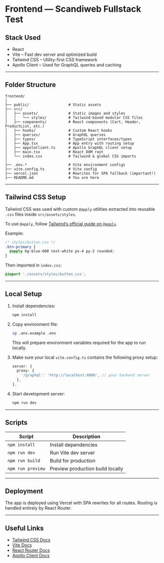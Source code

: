 # Frontend — Scandiweb Fullstack Test

## Stack Used

- React
- Vite – Fast dev server and optimized build
- Tailwind CSS – Utility-first CSS framework
- Apollo Client – Used for GraphQL queries and caching

---

## Folder Structure

```
frontend/
│
├── public/                  # Static assets
├── src/
│   ├── assets/              # Static images and styles
│   │   └── styles/          # Tailwind-based modular CSS files
│   ├── components/          # React components (Cart, Header, ProductList, etc.)
│   ├── hooks/               # Custom React hooks
│   ├── queries/             # GraphQL queries
│   ├── types/               # TypeScript interfaces/types
│   ├── App.tsx              # App entry with routing setup
│   ├── appoloClient.ts      # Apollo GraphQL client setup
│   ├── main.tsx             # React DOM root
│   └── index.css            # Tailwind & global CSS imports
│
├── .env.*                   # Vite environment configs
├── vite.config.ts           # Vite config
├── vercel.json              # Rewrites for SPA fallback (important!)
├── README.md                # You are here
```

---

## Tailwind CSS Setup

Tailwind CSS was used with custom `@apply` utilities extracted into reusable `.css` files inside `src/assets/styles`.

To use `@apply`, follow [Tailwind’s official guide on `@apply`](https://tailwindcss.com/docs/reusing-styles#extracting-classes-with-apply).

Example:
```css
/* styles/button.css */
.btn-primary {
  @apply bg-blue-600 text-white px-4 py-2 rounded;
}
```

Then imported in `index.css`:
```css
@import './assets/styles/button.css';
```

---

## Local Setup

1. Install dependencies:
   ```bash
   npm install
   ```

2. Copy environment file:
   ```bash
   cp .env.example .env
   ```
   This will prepare environment variables required for the app to run locally.

3. Make sure your local `vite.config.ts` contains the following proxy setup:
   ```ts
   server: {
     proxy: {
       '/graphql': 'http://localhost:8000', // your backend server
     },
   },
   ```

4. Start development server:
   ```bash
   npm run dev
   ```

---

## Scripts

| Script | Description |
|--------|-------------|
| `npm install` | Install dependencies |
| `npm run dev` | Run Vite dev server |
| `npm run build` | Build for production |
| `npm run preview` | Preview production build locally |

---

## Deployment

The app is deployed using Vercel with SPA rewrites for all routes. Routing is handled entirely by React Router.

---

## Useful Links

- [Tailwind CSS Docs](https://tailwindcss.com/)
- [Vite Docs](https://vitejs.dev/)
- [React Router Docs](https://reactrouter.com/en/main)
- [Apollo Client Docs](https://www.apollographql.com/docs/react/)